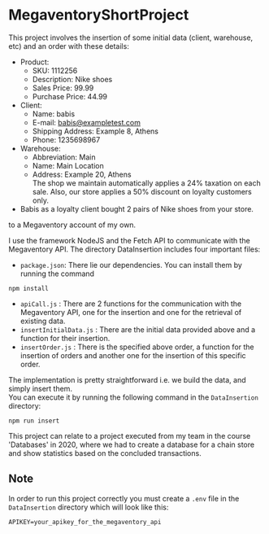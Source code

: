 # MegaventoryShortProject

This project involves the insertion of some initial data (client, warehouse, etc) and an order with these details:
 * Product:
   * SKU: 1112256
   * Description: Nike shoes
   * Sales Price: 99.99
   * Purchase Price: 44.99
 * Client:
   * Name: babis   
   * E-mail: babis@exampletest.com
   * Shipping Address: Example 8, Athens
   * Phone: 1235698967
 * Warehouse:
   * Abbreviation: Main
   * Name: Main Location
   * Address: Example 20, Athens  
 The shop we maintain automatically applies a 24% taxation on each sale. Also, our store applies a 50% discount on loyalty customers only.
 * Babis as a loyalty client bought 2 pairs of Nike shoes from your store.

to a Megaventory account of my own.

I use the framework NodeJS and the Fetch API to communicate with the Megaventory API.
The directory DataInsertion includes four important files:
 * `package.json`: There lie our dependencies. You can install them by running the command
```
npm install
```
 * `apiCall.js` : There are 2 functions for the communication with the Megaventory API, one for the insertion and one for the retrieval of existing data.
 * `insertInitialData.js` : There are the initial data provided above and a function for their insertion.
 * `insertOrder.js` : There is the specified above order, a function for the insertion of orders and another one for the insertion of this specific order.

The implementation is pretty straightforward i.e. we build the data, and simply insert them.  
You can execute it by running the following command in the `DataInsertion` directory:
```
npm run insert
```
This project can relate to a project executed from my team in the course 'Databases' in 2020, where we had to create a database for a chain store and show statistics based on the concluded transactions.  

## Note
In order to run this project correctly you must create a `.env` file in the `DataInsertion` directory which will look like this:
```
APIKEY=your_apikey_for_the_megaventory_api
```
